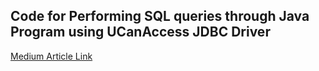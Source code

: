 ## Code for Performing SQL queries through Java Program using UCanAccess JDBC Driver

<a href="https://girish-r-rajani.medium.com/performing-sql-queries-on-ms-access-database-using-ucanaccess-jdbc-driver-and-vscode-aedb417223ca">Medium Article Link</a>
